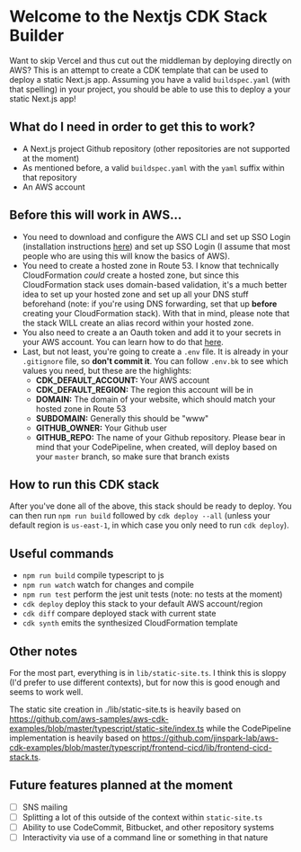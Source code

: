 # Welcome to the Nextjs CDK Stack Builder

Want to skip Vercel and thus cut out the middleman by deploying directly on AWS? This is an attempt to create a CDK template that can be used to deploy a static Next.js app. Assuming you have a valid `buildspec.yaml` (with that spelling) in your project, you should be able to use this to deploy a your static Next.js app!

## What do I need in order to get this to work?

* A Next.js project Github repository (other repositories are not supported at the moment)
* As mentioned before, a valid `buildspec.yaml` with the `yaml` suffix within that repository
* An AWS account

## Before this will work in AWS...

- You need to download and configure the AWS CLI and set up SSO Login (installation instructions [here](https://docs.aws.amazon.com/cli/latest/userguide/getting-started-install.html)) and set up SSO Login (I assume that most people who are using this will know the basics of AWS).
- You need to create a hosted zone in Route 53. I know that technically CloudFormation _could_ create a hosted zone, but since this CloudFormation stack uses domain-based validation, it's a much better idea to set up your hosted zone and set up all your DNS stuff beforehand (note: if you're using DNS forwarding, set that up **before** creating your CloudFormation stack). With that in mind, please note that the stack WILL create an alias record within your hosted zone.
- You also need to create a an Oauth token and add it to your secrets in your AWS account. You can learn how to do that [here](https://docker.awsworkshop.io/41_codepipeline/10_setup_secretsmanager_github.html).
- Last, but not least, you're going to create a `.env` file. It is already in your `.gitignore` file, so **don't commit it**. You can follow `.env.bk` to see which values you need, but these are the highlights:
    - **CDK_DEFAULT_ACCOUNT:** Your AWS account
    - **CDK_DEFAULT_REGION:** The region this account will be in
    - **DOMAIN:** The domain of your website, which should match your hosted zone in Route 53
    - **SUBDOMAIN:** Generally this should be "www"
    - **GITHUB_OWNER:** Your Github user
    - **GITHUB_REPO:** The name of your Github repository. Please bear in mind that your CodePipeline, when created, will deploy based on your `master` branch, so make sure that branch exists

## How to run this CDK stack

After you've done all of the above, this stack should be ready to deploy. You can then run `npm run build` followed by `cdk deploy --all` (unless your default region is `us-east-1`, in which case you only need to run `cdk deploy`).

## Useful commands

* `npm run build`   compile typescript to js
* `npm run watch`   watch for changes and compile
* `npm run test`    perform the jest unit tests (note: no tests at the moment)
* `cdk deploy`      deploy this stack to your default AWS account/region
* `cdk diff`        compare deployed stack with current state
* `cdk synth`       emits the synthesized CloudFormation template

## Other notes

For the most part, everything is in `lib/static-site.ts`. I think this is sloppy (I'd prefer to use different contexts), but for now this is good enough and seems to work well.

The static site creation in ./lib/static-site.ts is heavily based on https://github.com/aws-samples/aws-cdk-examples/blob/master/typescript/static-site/index.ts while the CodePipeline implementation is heavily based on https://github.com/jinspark-lab/aws-cdk-examples/blob/master/typescript/frontend-cicd/lib/frontend-cicd-stack.ts.

## Future features planned at the moment

- [ ] SNS mailing
- [ ] Splitting a lot of this outside of the context within `static-site.ts`
- [ ] Ability to use CodeCommit, Bitbucket, and other repository systems
- [ ] Interactivity via use of a command line or something in that nature